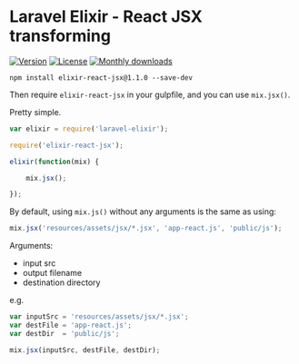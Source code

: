# Laravel Elixir - React JSX transforming

[![Version](https://img.shields.io/npm/v/elixir-react-jsx.svg?style=flat-square)](https://www.npmjs.com/package/elixir-react-jsx)
 [![License](https://img.shields.io/npm/l/elixir-react-jsx.svg?style=flat-square)](https://www.npmjs.com/package/elixir-react-jsx)
 [![Monthly downloads](https://img.shields.io/npm/dm/elixir-react-jsx.svg?style=flat-square)](https://www.npmjs.com/package/elixir-react-jsx)

`npm install elixir-react-jsx@1.1.0 --save-dev`

Then require `elixir-react-jsx` in your gulpfile, and you can use `mix.jsx()`.

Pretty simple.

```js
var elixir = require('laravel-elixir');

require('elixir-react-jsx');

elixir(function(mix) {

    mix.jsx();

});
```

By default, using `mix.js()` without any arguments is the same as using:

```js
mix.jsx('resources/assets/jsx/*.jsx', 'app-react.js', 'public/js');
```

Arguments:

 - input src
 - output filename
 - destination directory

e.g.

```js
var inputSrc = 'resources/assets/jsx/*.jsx';
var destFile = 'app-react.js';
var destDir  = 'public/js';

mix.jsx(inputSrc, destFile, destDir);
```


